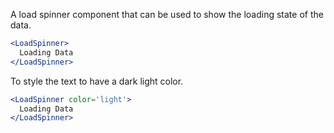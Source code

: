 A load spinner component that can be used to show the loading state of the data.
```jsx
<LoadSpinner>
  Loading Data
</LoadSpinner>
```

To style the text to have a dark light color.
```jsx
<LoadSpinner color='light'>
  Loading Data
</LoadSpinner>
```